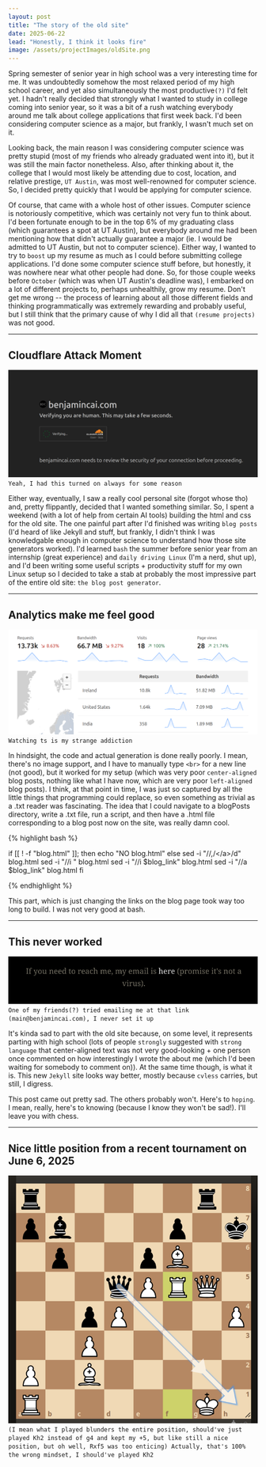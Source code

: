 ```yaml
---
layout: post
title: "The story of the old site"
date: 2025-06-22
lead: "Honestly, I think it looks fire"
image: /assets/projectImages/oldSite.png
---
```


Spring semester of senior year in high school was a very interesting time for me. It was undoubtedly somehow the most relaxed period of my high school career, and yet also simultaneously the most productive`(?)` I'd felt yet. I hadn't really decided that strongly what I wanted to study in college coming into senior year, so it was a bit of a rush watching everybody around me talk about college applications that first week back. I'd been considering computer science as a major, but frankly, I wasn't much set on it. 

Looking back, the main reason I was considering computer science was pretty stupid (most of my friends who already graduated went into it), but it was still the main factor nonetheless. Also, after thinking about it, the college that I would most likely be attending due to cost, location, and relative prestige, `UT Austin`, was most well-renowned for computer science. So, I decided pretty quickly that I would be applying for computer science. 

Of course, that came with a whole host of other issues. Computer science is notoriously competitive, which was certainly not very fun to think about. I'd been fortunate enough to be in the top 6% of my graduating class (which guarantees a spot at UT Austin), but everybody around me had been mentioning how that didn't actually guarantee a major (ie. I would be admitted to UT Austin, but not to computer science). Either way, I wanted to try to `boost` up my resume as much as I could before submitting college applications. I'd done some computer science stuff before, but honestly, it was nowhere near what other people had done. So, for those couple weeks before `October` (which was when UT Austin's deadline was), I embarked on a lot of different projects to, perhaps unhealthily, grow my resume. Don't get me wrong -- the process of learning about all those different fields and thinking programmatically was extremely rewarding and probably useful, but I still think that the primary cause of why I did all that `(resume projects)` was not good. 

***

## Cloudflare Attack Moment
![Yeah, I had this turned on always for some reason](/assets/postImages/oldSite1.png "Cloudflare Attack Moment")
`Yeah, I had this turned on always for some reason`

Either way, eventually, I saw a really cool personal site (forgot whose tho) and, pretty flippantly, decided that I wanted something similar. So, I spent a weekend (with a lot of help from certain AI tools) building the html and css for the old site. The one painful part after I'd finished was writing `blog posts` (I'd heard of like Jekyll and stuff, but frankly, I didn't think I was knowledgable enough in computer science to understand how those site generators worked). I'd learned `bash` the summer before senior year from an internship (great experience) and `daily driving Linux` (I'm a nerd, shut up), and I'd been writing some useful scripts + productivity stuff for my own Linux setup so I decided to take a stab at probably the most impressive part of the entire old site: `the blog post generator`. 

***

## Analytics make me feel good
![Watching ts is my addiction](/assets/postImages/oldSite2.png "Analytics make me feel good")
`Watching ts is my strange addiction`

In hindsight, the code and actual generation is done really poorly. I mean, there's no image support, and I have to manually type `<br>` for a new line (not good), but it worked for my setup (which was very poor `center-aligned` blog posts, nothing like what I have now, which are very poor `left-aligned` blog posts). I think, at that point in time, I was just so captured by all the little things that programming could replace, so even something as trivial as a .txt reader was fascinating. The idea that I could navigate to a blogPosts directory, write a .txt file, run a script, and then have a .html file corresponding to a blog post now on the site, was really damn cool.

{% highlight bash %}

if [[ ! -f "blog.html" ]]; then
    echo "NO blog.html"
else
    sed -i "/<!-- REMOVE BLOG POST -->/,/<\/a>/d" blog.html
    sed -i "/<!-- INSERT BLOG POSTS HERE1 -->/i <!-- REMOVE BLOG POST -->" blog.html
    sed -i "/<!-- INSERT BLOG POSTS HERE1 -->/i $blog_link" blog.html
    sed -i "/<!-- INSERT BLOG POSTS HERE2 -->/a $blog_link" blog.html
fi

{% endhighlight %}

This part, which is just changing the links on the blog page took way too long to build. I was not very good at bash.

***

## This never worked
![One of my friends(?) tried emailing me at that link (main@benjamincai.com), I never set it up](/assets/postImages/oldSite3.png "This never worked")
`One of my friends(?) tried emailing me at that link (main@benjamincai.com), I never set it up`

It's kinda sad to part with the old site because, on some level, it represents parting with high school (lots of people `strongly` suggested with `strong language` that center-aligned text was not very good-looking + one person once commented on how interestingly I wrote the about me (which I'd been waiting for somebody to comment on)). At the same time though, is what it is. This new `Jekyll` site looks way better, mostly because `cvless` carries, but still, I digress. 

This post came out pretty sad. The others probably won't. Here's to `hoping`. I mean, really, here's to knowing (because I know they won't be sad!). I'll leave you with chess.

***


## Nice little position from a recent tournament on June 6, 2025
![(I mean what I played blunders the entire position, should've just played Kh2 instead of g4 and kept my +5, but like still a nice position, but oh well, Rxf5 was too enticing) Actually, that's 100% the wrong mindset, I should've played Kh2](/assets/postImages/oldSite4.png "Nice little position from a tournament on June 6, 2025")
`(I mean what I played blunders the entire position, should've just played Kh2 instead of g4 and kept my +5, but like still a nice position, but oh well, Rxf5 was too enticing) Actually, that's 100% the wrong mindset, I should've played Kh2`
